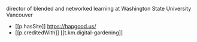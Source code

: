 director of blended and networked learning at Washington State University Vancouver 

- [[p.hasSite]] https://hapgood.us/
- [[p.creditedWith]] [[t.km.digital-gardening]]
